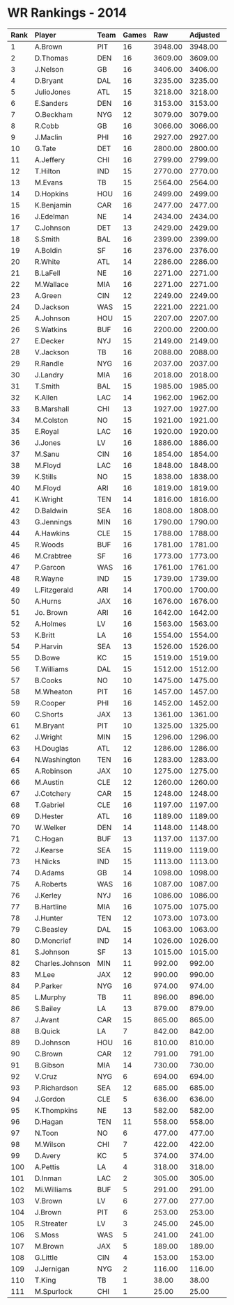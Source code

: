 # WR Rankings - 2014

| Rank | Player          | Team | Games | Raw     | Adjusted | Difficulty | Avg/Game | Typical | Consistency | Trend    |
| :----| :---------------| :----| :-----| :-------| :--------| :----------| :--------| :-------| :-----------| :--------|
| 1    | A.Brown         | PIT  | 16    | 3948.00 | 3948.00  | 1.000      | 246.75   | 252.50  | 9/1/6       | +48.5%   |
| 2    | D.Thomas        | DEN  | 16    | 3609.00 | 3609.00  | 1.000      | 225.56   | 239.50  | 9/2/5       | +94.6%   |
| 3    | J.Nelson        | GB   | 16    | 3406.00 | 3406.00  | 1.000      | 212.88   | 227.50  | 9/1/6       | +113.1%  |
| 4    | D.Bryant        | DAL  | 16    | 3235.00 | 3235.00  | 1.000      | 202.19   | 197.50  | 8/0/8       | +105.2%  |
| 5    | JulioJones      | ATL  | 15    | 3218.00 | 3218.00  | 1.000      | 214.53   | 190.50  | 6/3/6       | +104.9%  |
| 6    | E.Sanders       | DEN  | 16    | 3153.00 | 3153.00  | 1.000      | 197.06   | 195.00  | 7/2/7       | +92.5%   |
| 7    | O.Beckham       | NYG  | 12    | 3079.00 | 3079.00  | 1.000      | 256.58   | 270.00  | 7/0/5       | +121.1%  |
| 8    | R.Cobb          | GB   | 16    | 3066.00 | 3066.00  | 1.000      | 191.62   | 208.50  | 8/2/6       | +74.0%   |
| 9    | J.Maclin        | PHI  | 16    | 2927.00 | 2927.00  | 1.000      | 182.94   | 180.50  | 9/0/7       | +143.1%  |
| 10   | G.Tate          | DET  | 16    | 2800.00 | 2800.00  | 1.000      | 175.00   | 178.50  | 8/3/5       | +102.7%  |
| 11   | A.Jeffery       | CHI  | 16    | 2799.00 | 2799.00  | 1.000      | 174.94   | 174.50  | 7/1/8       | +102.6%  |
| 12   | T.Hilton        | IND  | 15    | 2770.00 | 2770.00  | 1.000      | 184.67   | 175.50  | 7/1/7       | +137.8%  |
| 13   | M.Evans         | TB   | 15    | 2564.00 | 2564.00  | 1.000      | 170.93   | 157.00  | 7/3/5       | +113.2%  |
| 14   | D.Hopkins       | HOU  | 16    | 2499.00 | 2499.00  | 1.000      | 156.19   | 148.50  | 8/0/8       | +128.8%  |
| 15   | K.Benjamin      | CAR  | 16    | 2477.00 | 2477.00  | 1.000      | 154.81   | 159.50  | 8/1/7       | +115.9%  |
| 16   | J.Edelman       | NE   | 14    | 2434.00 | 2434.00  | 1.000      | 173.86   | 168.00  | 6/0/8       | +102.4%  |
| 17   | C.Johnson       | DET  | 13    | 2429.00 | 2429.00  | 1.000      | 186.85   | 192.00  | 7/1/5       | +179.5%  |
| 18   | S.Smith         | BAL  | 16    | 2399.00 | 2399.00  | 1.000      | 149.94   | 152.00  | 8/1/7       | +148.7%  |
| 19   | A.Boldin        | SF   | 16    | 2376.00 | 2376.00  | 1.000      | 148.50   | 161.50  | 10/0/6      | +112.6%  |
| 20   | R.White         | ATL  | 14    | 2286.00 | 2286.00  | 1.000      | 163.29   | 161.00  | 6/0/8       | +81.2%   |
| 21   | B.LaFell        | NE   | 16    | 2271.00 | 2271.00  | 1.000      | 141.94   | 153.00  | 9/1/6       | +179.8%  |
| 22   | M.Wallace       | MIA  | 16    | 2271.00 | 2271.00  | 1.000      | 141.94   | 141.00  | 7/0/9       | +95.3%   |
| 23   | A.Green         | CIN  | 12    | 2249.00 | 2249.00  | 1.000      | 187.42   | 200.00  | 7/1/4       | +127.4%  |
| 24   | D.Jackson       | WAS  | 15    | 2221.00 | 2221.00  | 1.000      | 148.07   | 143.50  | 6/1/8       | +177.8%  |
| 25   | A.Johnson       | HOU  | 15    | 2207.00 | 2207.00  | 1.000      | 147.13   | 132.00  | 5/0/10      | +88.4%   |
| 26   | S.Watkins       | BUF  | 16    | 2200.00 | 2200.00  | 1.000      | 137.50   | 143.00  | 9/1/6       | +207.4%  |
| 27   | E.Decker        | NYJ  | 15    | 2149.00 | 2149.00  | 1.000      | 143.27   | 121.00  | 4/2/9       | +153.8%  |
| 28   | V.Jackson       | TB   | 16    | 2088.00 | 2088.00  | 1.000      | 130.50   | 136.50  | 8/2/6       | +147.4%  |
| 29   | R.Randle        | NYG  | 16    | 2037.00 | 2037.00  | 1.000      | 127.31   | 135.50  | 9/1/6       | +147.0%  |
| 30   | J.Landry        | MIA  | 16    | 2018.00 | 2018.00  | 1.000      | 126.12   | 129.00  | 9/1/6       | +105.8%  |
| 31   | T.Smith         | BAL  | 15    | 1985.00 | 1985.00  | 1.000      | 132.33   | 127.00  | 6/1/8       | +200.2%  |
| 32   | K.Allen         | LAC  | 14    | 1962.00 | 1962.00  | 1.000      | 140.14   | 149.00  | 9/0/5       | +207.1%  |
| 33   | B.Marshall      | CHI  | 13    | 1927.00 | 1927.00  | 1.000      | 148.23   | 155.00  | 8/0/5       | INACTIVE |
| 34   | M.Colston       | NO   | 15    | 1921.00 | 1921.00  | 1.000      | 128.07   | 139.50  | 8/2/5       | +68.3%   |
| 35   | E.Royal         | LAC  | 16    | 1920.00 | 1920.00  | 1.000      | 120.00   | 127.00  | 9/1/6       | +250.7%  |
| 36   | J.Jones         | LV   | 16    | 1886.00 | 1886.00  | 1.000      | 117.88   | 117.00  | 8/2/6       | +139.8%  |
| 37   | M.Sanu          | CIN  | 16    | 1854.00 | 1854.00  | 1.000      | 115.88   | 122.00  | 10/0/6      | +274.2%  |
| 38   | M.Floyd         | LAC  | 16    | 1848.00 | 1848.00  | 1.000      | 115.50   | 120.50  | 8/2/6       | +82.6%   |
| 39   | K.Stills        | NO   | 15    | 1838.00 | 1838.00  | 1.000      | 122.53   | 107.00  | 7/0/8       | +138.1%  |
| 40   | M.Floyd         | ARI  | 16    | 1819.00 | 1819.00  | 1.000      | 113.69   | 113.00  | 8/0/8       | +286.4%  |
| 41   | K.Wright        | TEN  | 14    | 1816.00 | 1816.00  | 1.000      | 129.71   | 128.50  | 9/1/4       | +124.3%  |
| 42   | D.Baldwin       | SEA  | 16    | 1808.00 | 1808.00  | 1.000      | 113.00   | 123.50  | 11/0/5      | +136.7%  |
| 43   | G.Jennings      | MIN  | 16    | 1790.00 | 1790.00  | 1.000      | 111.88   | 115.00  | 6/1/9       | +88.7%   |
| 44   | A.Hawkins       | CLE  | 15    | 1788.00 | 1788.00  | 1.000      | 119.20   | 121.00  | 8/0/7       | +207.6%  |
| 45   | R.Woods         | BUF  | 16    | 1781.00 | 1781.00  | 1.000      | 111.31   | 100.00  | 8/0/8       | +181.4%  |
| 46   | M.Crabtree      | SF   | 16    | 1773.00 | 1773.00  | 1.000      | 110.81   | 111.50  | 7/3/6       | +175.6%  |
| 47   | P.Garcon        | WAS  | 16    | 1761.00 | 1761.00  | 1.000      | 110.06   | 126.50  | 11/1/4      | +209.5%  |
| 48   | R.Wayne         | IND  | 15    | 1739.00 | 1739.00  | 1.000      | 115.93   | 120.00  | 9/1/5       | +148.4%  |
| 49   | L.Fitzgerald    | ARI  | 14    | 1700.00 | 1700.00  | 1.000      | 121.43   | 98.50   | 6/2/6       | +139.3%  |
| 50   | A.Hurns         | JAX  | 16    | 1676.00 | 1676.00  | 1.000      | 104.75   | 95.50   | 8/2/6       | +257.9%  |
| 51   | Jo. Brown       | ARI  | 16    | 1642.00 | 1642.00  | 1.000      | 102.62   | 102.50  | 8/2/6       | +162.5%  |
| 52   | A.Holmes        | LV   | 16    | 1563.00 | 1563.00  | 1.000      | 97.69    | 98.00   | 9/0/7       | +254.4%  |
| 53   | K.Britt         | LA   | 16    | 1554.00 | 1554.00  | 1.000      | 97.12    | 102.50  | 10/0/6      | +179.0%  |
| 54   | P.Harvin        | SEA  | 13    | 1526.00 | 1526.00  | 1.000      | 117.38   | 96.50   | 5/1/7       | +194.5%  |
| 55   | D.Bowe          | KC   | 15    | 1519.00 | 1519.00  | 1.000      | 101.27   | 101.00  | 8/0/7       | +106.6%  |
| 56   | T.Williams      | DAL  | 15    | 1512.00 | 1512.00  | 1.000      | 100.80   | 100.50  | 8/0/7       | +201.6%  |
| 57   | B.Cooks         | NO   | 10    | 1475.00 | 1475.00  | 1.000      | 147.50   | 146.50  | 5/0/5       | INACTIVE |
| 58   | M.Wheaton       | PIT  | 16    | 1457.00 | 1457.00  | 1.000      | 91.06    | 91.50   | 7/1/8       | +161.5%  |
| 59   | R.Cooper        | PHI  | 16    | 1452.00 | 1452.00  | 1.000      | 90.75    | 93.00   | 9/2/5       | +130.0%  |
| 60   | C.Shorts        | JAX  | 13    | 1361.00 | 1361.00  | 1.000      | 104.69   | 104.00  | 7/1/5       | +168.9%  |
| 61   | M.Bryant        | PIT  | 10    | 1325.00 | 1325.00  | 1.000      | 132.50   | 139.50  | 6/0/4       | +223.3%  |
| 62   | J.Wright        | MIN  | 15    | 1296.00 | 1296.00  | 1.000      | 86.40    | 71.00   | 7/1/7       | +297.1%  |
| 63   | H.Douglas       | ATL  | 12    | 1286.00 | 1286.00  | 1.000      | 107.17   | 112.00  | 9/0/3       | +132.3%  |
| 64   | N.Washington    | TEN  | 16    | 1283.00 | 1283.00  | 1.000      | 80.19    | 76.50   | 8/0/8       | +317.3%  |
| 65   | A.Robinson      | JAX  | 10    | 1275.00 | 1275.00  | 1.000      | 127.50   | 131.00  | 4/2/4       | INACTIVE |
| 66   | M.Austin        | CLE  | 12    | 1260.00 | 1260.00  | 1.000      | 105.00   | 124.00  | 8/0/4       | INACTIVE |
| 67   | J.Cotchery      | CAR  | 15    | 1248.00 | 1248.00  | 1.000      | 83.20    | 79.50   | 7/2/6       | +88.3%   |
| 68   | T.Gabriel       | CLE  | 16    | 1197.00 | 1197.00  | 1.000      | 74.81    | 73.50   | 8/1/7       | +322.7%  |
| 69   | D.Hester        | ATL  | 16    | 1189.00 | 1189.00  | 1.000      | 74.31    | 71.50   | 9/0/7       | +338.0%  |
| 70   | W.Welker        | DEN  | 14    | 1148.00 | 1148.00  | 1.000      | 82.00    | 87.00   | 9/0/5       | +156.5%  |
| 71   | C.Hogan         | BUF  | 13    | 1137.00 | 1137.00  | 1.000      | 87.46    | 91.00   | 7/1/5       | +491.1%  |
| 72   | J.Kearse        | SEA  | 15    | 1119.00 | 1119.00  | 1.000      | 74.60    | 70.00   | 6/1/8       | +183.4%  |
| 73   | H.Nicks         | IND  | 15    | 1113.00 | 1113.00  | 1.000      | 74.20    | 71.50   | 7/1/7       | +299.4%  |
| 74   | D.Adams         | GB   | 14    | 1098.00 | 1098.00  | 1.000      | 78.43    | 70.50   | 7/0/7       | +277.4%  |
| 75   | A.Roberts       | WAS  | 16    | 1087.00 | 1087.00  | 1.000      | 67.94    | 71.50   | 9/0/7       | +196.7%  |
| 76   | J.Kerley        | NYJ  | 16    | 1086.00 | 1086.00  | 1.000      | 67.88    | 67.50   | 10/1/5      | +219.3%  |
| 77   | B.Hartline      | MIA  | 16    | 1075.00 | 1075.00  | 1.000      | 67.19    | 65.50   | 8/1/7       | +334.8%  |
| 78   | J.Hunter        | TEN  | 12    | 1073.00 | 1073.00  | 1.000      | 89.42    | 89.00   | 7/0/5       | INACTIVE |
| 79   | C.Beasley       | DAL  | 15    | 1063.00 | 1063.00  | 1.000      | 70.87    | 64.50   | 7/1/7       | +335.0%  |
| 80   | D.Moncrief      | IND  | 14    | 1026.00 | 1026.00  | 1.000      | 73.29    | 54.50   | 8/1/5       | +583.2%  |
| 81   | S.Johnson       | SF   | 13    | 1015.00 | 1015.00  | 1.000      | 78.08    | 67.00   | 5/1/7       | INACTIVE |
| 82   | Charles.Johnson | MIN  | 11    | 992.00  | 992.00   | 1.000      | 90.18    | 99.00   | 7/0/4       | +261.1%  |
| 83   | M.Lee           | JAX  | 12    | 990.00  | 990.00   | 1.000      | 82.50    | 93.00   | 7/1/4       | +219.5%  |
| 84   | P.Parker        | NYG  | 16    | 974.00  | 974.00   | 1.000      | 60.88    | 58.50   | 9/0/7       | +232.9%  |
| 85   | L.Murphy        | TB   | 11    | 896.00  | 896.00   | 1.000      | 81.45    | 103.00  | 7/0/4       | +555.9%  |
| 86   | S.Bailey        | LA   | 13    | 879.00  | 879.00   | 1.000      | 67.62    | 43.50   | 5/1/7       | +525.1%  |
| 87   | J.Avant         | CAR  | 15    | 865.00  | 865.00   | 1.000      | 57.67    | 55.50   | 9/1/5       | +294.6%  |
| 88   | B.Quick         | LA   | 7     | 842.00  | 842.00   | 1.000      | 120.29   | 106.00  | 3/0/4       | INACTIVE |
| 89   | D.Johnson       | HOU  | 16    | 810.00  | 810.00   | 1.000      | 50.62    | 53.00   | 9/0/7       | +250.0%  |
| 90   | C.Brown         | CAR  | 12    | 791.00  | 791.00   | 1.000      | 65.92    | 77.00   | 7/0/5       | +234.6%  |
| 91   | B.Gibson        | MIA  | 14    | 730.00  | 730.00   | 1.000      | 52.14    | 48.00   | 7/0/7       | +152.7%  |
| 92   | V.Cruz          | NYG  | 6     | 694.00  | 694.00   | 1.000      | 115.67   | 122.00  | 3/0/3       | INACTIVE |
| 93   | P.Richardson    | SEA  | 12    | 685.00  | 685.00   | 1.000      | 57.08    | 65.50   | 8/0/4       | +296.4%  |
| 94   | J.Gordon        | CLE  | 5     | 636.00  | 636.00   | 1.000      | 127.20   | 127.00  | 3/0/2       | N/A      |
| 95   | K.Thompkins     | NE   | 13    | 582.00  | 582.00   | 1.000      | 44.77    | 37.50   | 8/0/5       | +875.7%  |
| 96   | D.Hagan         | TEN  | 11    | 558.00  | 558.00   | 1.000      | 50.73    | 54.00   | 7/0/4       | +471.6%  |
| 97   | N.Toon          | NO   | 6     | 477.00  | 477.00   | 1.000      | 79.50    | 85.00   | 1/4/1       | +31.6%   |
| 98   | M.Wilson        | CHI  | 7     | 422.00  | 422.00   | 1.000      | 60.29    | 66.00   | 5/0/2       | +264.6%  |
| 99   | D.Avery         | KC   | 5     | 374.00  | 374.00   | 1.000      | 74.80    | 52.50   | 2/0/3       | INACTIVE |
| 100  | A.Pettis        | LA   | 4     | 318.00  | 318.00   | 1.000      | 79.50    | 92.50   | 3/0/1       | INACTIVE |
| 101  | D.Inman         | LAC  | 2     | 305.00  | 305.00   | 1.000      | 152.50   | 152.50  | 1/0/1       | N/A      |
| 102  | Mi.Williams     | BUF  | 5     | 291.00  | 291.00   | 1.000      | 58.20    | 40.50   | 2/1/2       | INACTIVE |
| 103  | V.Brown         | LV   | 6     | 277.00  | 277.00   | 1.000      | 46.17    | 44.50   | 3/0/3       | +79.8%   |
| 104  | J.Brown         | PIT  | 6     | 253.00  | 253.00   | 1.000      | 42.17    | 42.50   | 4/0/2       | INACTIVE |
| 105  | R.Streater      | LV   | 3     | 245.00  | 245.00   | 1.000      | 81.67    | 81.67   | 2/0/1       | INACTIVE |
| 106  | S.Moss          | WAS  | 5     | 241.00  | 241.00   | 1.000      | 48.20    | 46.50   | 2/0/3       | N/A      |
| 107  | M.Brown         | JAX  | 5     | 189.00  | 189.00   | 1.000      | 37.80    | 36.50   | 3/0/2       | INACTIVE |
| 108  | G.Little        | CIN  | 4     | 153.00  | 153.00   | 1.000      | 38.25    | 54.00   | 3/0/1       | INACTIVE |
| 109  | J.Jernigan      | NYG  | 2     | 116.00  | 116.00   | 1.000      | 58.00    | 58.00   | 1/0/1       | INACTIVE |
| 110  | T.King          | TB   | 1     | 38.00   | 38.00    | 1.000      | 38.00    | 38.00   | 0/1/0       | N/A      |
| 111  | M.Spurlock      | CHI  | 1     | 25.00   | 25.00    | 1.000      | 25.00    | 25.00   | 0/1/0       | INACTIVE |

